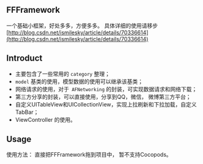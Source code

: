 ## FFFramework
一个基础小框架，好处多多，方便多多。 具体详细的使用请移步 [http://blog.csdn.net/ismilesky/article/details/70336614](http://blog.csdn.net/ismilesky/article/details/70336614)
## Introduct
- 主要包含了一些常用的 `category` 整理； 
- `model` 基类的使用，模型数据的使用可以继承该基类；
- 网络请求的使用，对于` AFNetworking` 的封装，可实现数据请求和网络下载；
- 第三方分享的封装，可以直接使用，分享到QQ，微信， 微博第三方平台；
- 自定义UITableView和UICollectionView，实现上拉刷新和下拉加载，自定义TabBar；
- ViewController 的使用。
## Usage
使用方法： 直接把FFFramework拖到项目中， 暂不支持Cocopods。



